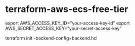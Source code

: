 # terraform-aws-ecs-free-tier

export AWS_ACCESS_KEY_ID="your-access-key-id"
export AWS_SECRET_ACCESS_KEY="your-secret-access-key"

terraform init -backend-config=backend.hcl